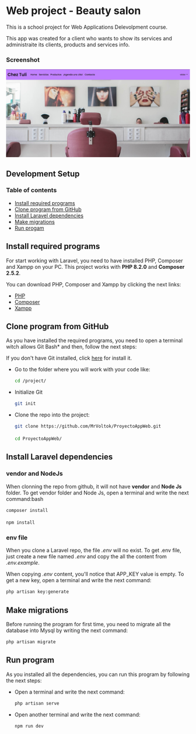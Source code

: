 # Web project - Beauty salon

This is a school project for Web Applications Delevolpment course.

This app was created for a client who wants to show its services and administraite its clients, products and services info.

### Screenshot

![](public/img/ScreenShot%20-%20home.png)

## Development Setup

### Table of contents

-   [Install required programs](#install-required-programs)
-   [Clone program from GitHub](#clone-program-from-github)
-   [Install Laravel dependencies](#install-laravel-dependencies)
-   [Make migrations](#make-migrations)
-   [Run progam](#run-program)

## Install required programs

For start working with Laravel, you need to have installed PHP, Composer and Xampp on your PC. This project works with **PHP 8.2.0** and **Composer 2.5.2**.

You can download PHP, Composer and Xampp by clicking the next links:

-   [PHP](https://www.php.net/downloads.php)
-   [Composer](https://getcomposer.org/)
-   [Xampp](https://www.apachefriends.org/es/download.html)

## Clone program from GitHub

As you have installed the required programs, you need to open a terminal witch allows Git Bash\* and then, follow the next steps:

If you don't have Git installed, click [here](https://git-scm.com/downloads) for install it.

-   Go to the folder where you will work with your code like:

    ```bash
    cd /project/
    ```

-   Initialize Git

    ```bash
    git init
    ```

-   Clone the repo into the project:

    ```bash
    git clone https://github.com/MrVoltok/ProyectoAppWeb.git

    cd ProyectoAppWeb/
    ```

## Install Laravel dependencies

### vendor and NodeJs

When clonning the repo from github, it will not have **vendor** and **Node Js** folder. To get vendor folder and Node Js, open a terminal and write the next command:bash

```bash
composer install

npm install
```

### env file

When you clone a Laravel repo, the file _.env_ will no exist.
To get .env file, just create a new file named _.env_ and copy the all the content from _.env.example_.

When copying _.env_ content, you'll notice that APP_KEY value is empty. To get a new key, open a terminal and write the next command:

```bash
php artisan key:generate
```

## Make migrations

Before running the program for first time, you need to migrate all the database into Mysql by writing the next command:

```bash
php artisan migrate
```

## Run program

As you installed all the dependencies, you can run this program by following the next steps:

-   Open a terminal and write the next command:
    ```bash
    php artisan serve
    ```
-   Open another terminal and write the next command:
    ```bash
    npm run dev
    ```

